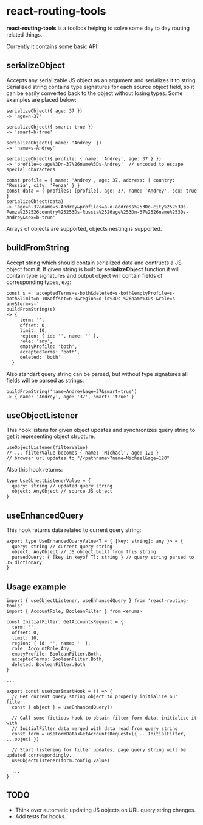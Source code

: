 # react-routing-tools

**react-routing-tools** is a toolbox helping to solve some day to day routing related things.

Currently it contains some basic API:

## serializeObject

Accepts any serializable JS object as an argument and serializes it to string. Serialized string contains type signatures for each source object field, so it can be easily converted back to the object without losing types. Some examples are placed below:

    serializeObject({ age: 37 })
    -> 'age=n-37'

    serializeObject({ smart: true })
    -> 'smart=b-true'

    serializeObject({ name: 'Andrey' })
    -> 'name=s-Andrey'

    serializeObject({ profile: { name: 'Andrey', age: 37 } })
    -> 'profile=o-age%3Dn-37%26name%3Ds-Andrey'  // encoded to escape special characters

    const profile = { name: 'Andrey', age: 37, address: { country: 'Russia', city: 'Penza' } }
    const data = { profiles: [profile], age: 37, name: 'Andrey', sex: true }
    serializeObject(data)
    -> 'age=n-37&name=s-Andrey&profiles=a-o-address%253Do-city%25253Ds-Penza%252526country%25253Ds-Russia%2526age%253Dn-37%2526name%253Ds-Andrey&sex=b-true'

Arrays of objects are supported, objects nesting is supported.

## buildFromString

Accept string which should contain serialized data and contructs a JS object from it.
If given string is built by **serializeObject** function it will contain type signatures and output object will contain fields of corresponding types, e.g:

    const s = 'acceptedTerms=s-both&deleted=s-both&emptyProfile=s-both&limit=n-10&offset=n-0&region=o-id%3Ds-%26name%3Ds-&role=s-any&term=s-'
    buildFromString(s)
    -> {
         term: '',
         offset: 0,
         limit: 10,
         region: { id: '', name: '' },
         role: 'any',
         emptyProfile: 'both',
         acceptedTerms: 'both',
         deleted: 'both'
      }

Also standart query string can be parsed, but without type signatures all fields will be parsed as strings:

    buildFromString('name=Andrey&age=37&smart=true')
    -> { name: 'Andrey', age: '37', smart: 'true' }

## useObjectListener

This hook listens for given object updates and synchronizes query string to get it representing object structure.

    useObjectListener(filterValue)
    // ... filterValue becomes { name: 'Michael', age: 120 }
    // browser url updates to "/<pathname>?name=Michael&age=120"

Also this hook returns:

    type UseObjectListenerValue = {
      query: string // updated query string
      object: AnyObject // source JS object
    }

## useEnhancedQuery

This hook returns data related to current query string:

    export type UseEnhancedQueryValue<T = { [key: string]: any }> = {
      query: string // current query string
      object: AnyObject // JS object built from this string
      parsedQuery: { [key in keyof T]: string } // query string parsed to JS dictionary
    }

## Usage example

    import { useObjectListener, useEnhancedQuery } from 'react-routing-tools'
    import { AccountRole, BooleanFilter } from <enums>

    const InitialFilter: GetAccountsRequest = {
      term: '',
      offset: 0,
      limit: 10,
      region: { id: '', name: '' },
      role: AccountRole.Any,
      emptyProfile: BooleanFilter.Both,
      acceptedTerms: BooleanFilter.Both,
      deleted: BooleanFilter.Both
    }

    ...

    export const useYourSmartHook = () => {
      // Get current query string object to properly initialize our filter.
      const { object } = useEnhancedQuery()

      // Call some fictious hook to obtain filter form data, initialize it with
      // InitialFilter data merged with data read from query string
      const form = useFormData<GetAccountsRequest>({ ...InitialFilter, ...object })

      // Start listening for filter updates, page query string will be updated correspondingly.
      useObjectListener(form.config.value)

      ...
    }

## TODO

- Think over automatic updating JS objects on URL query string changes.
- Add tests for hooks.
